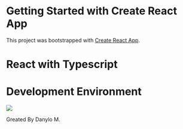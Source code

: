 # Getting Started with Create React App

This project was bootstrapped with [Create React App](https://github.com/facebook/create-react-app).

# React with Typescript

# Development Environment

<p align="left">
  <a href="https://skillicons.dev">
    <img src="https://skillicons.dev/icons?i=ts,js,react,redux,tailwind" />
  </a>
</p>

Greated By Danylo M.


